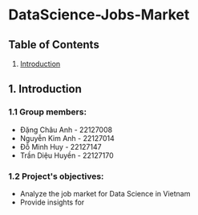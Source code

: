 # DataScience-Jobs-Market

## Table of Contents
1. [Introduction](#introduction)

## 1. Introduction
### 1.1 Group members:
- Đặng Châu Anh - 22127008
- Nguyễn Kim Anh - 22127014
- Đỗ Minh Huy - 22127147
- Trần Diệu Huyền - 22127170

### 1.2 Project's objectives:
- Analyze the job market for Data Science in Vietnam
- Provide insights for 

